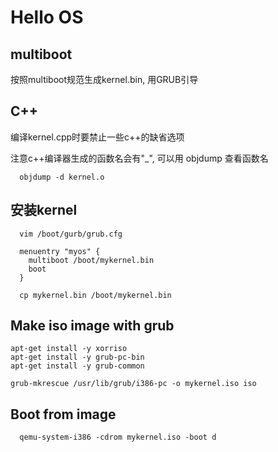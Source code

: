 # Hello OS

## multiboot
按照multiboot规范生成kernel.bin, 用GRUB引导

## C++
编译kernel.cpp时要禁止一些c++的缺省选项

注意c++编译器生成的函数名会有"_", 可以用 objdump 查看函数名
```
  objdump -d kernel.o    
```

## 安装kernel
```
  vim /boot/gurb/grub.cfg

  menuentry "myos" {
    multiboot /boot/mykernel.bin
    boot
  }

  cp mykernel.bin /boot/mykernel.bin
```

## Make iso image with grub
```
apt-get install -y xorriso
apt-get install -y grub-pc-bin
apt-get install -y grub-common

grub-mkrescue /usr/lib/grub/i386-pc -o mykernel.iso iso
```


## Boot from image
```
  qemu-system-i386 -cdrom mykernel.iso -boot d
```


